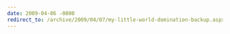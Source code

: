 ```yaml
---
date: 2009-04-06 -0800
redirect_to: /archive/2009/04/07/my-little-world-domination-backup.aspx/
---
```

